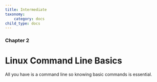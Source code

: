 ```yaml
---
title: Intermediate
taxonomy:
    category: docs
child_type: docs
---
```


### Chapter 2

# Linux Command Line Basics

All you have is a command line so knowing basic commands is essential.
